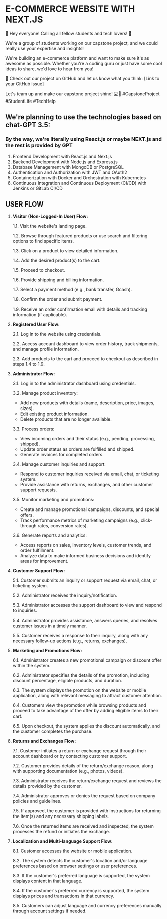 # E-COMMERCE WEBSITE WITH NEXT.JS


👋 Hey everyone! Calling all fellow students and tech lovers! 👋

We're a group of students working on our capstone project, and we could really use your expertise and insights!

We're building an e-commerce platform and want to make sure it's as awesome as possible. Whether you're a coding guru or just have some cool ideas to share, we'd love to hear from you!

🚀 Check out our project on GitHub and let us know what you think: [Link to your GitHub issue]

Let's team up and make our capstone project shine! 💻🛒 #CapstoneProject #StudentLife #TechHelp

## We're planning to use the technologies based on chat-GPT 3.5:
### By the way, we're literally using React.js or maybe NEXT.js and the rest is provided by GPT
1. Frontend Development with React.js and Next.js
2. Backend Development with Node.js and Express.js
3. Database Management with MongoDB or PostgreSQL
4. Authentication and Authorization with JWT and OAuth2
5. Containerization with Docker and Orchestration with Kubernetes
6. Continuous Integration and Continuous Deployment (CI/CD) with Jenkins or GitLab CI/CD

## USER FLOW

1. **Visitor (Non-Logged-In User) Flow:**
    
    1.1. Visit the website's landing page.
    
    1.2. Browse through featured products or use search and filtering options to find specific items.
    
    1.3. Click on a product to view detailed information.
    
    1.4. Add the desired product(s) to the cart.
    
    1.5. Proceed to checkout.
    
    1.6. Provide shipping and billing information.
    
    1.7. Select a payment method (e.g., bank transfer, Gcash).
    
    1.8. Confirm the order and submit payment.
    
    1.9. Receive an order confirmation email with details and tracking information (if applicable).
    
2. **Registered User Flow:**
    
    2.1. Log in to the website using credentials.
    
    2.2. Access account dashboard to view order history, track shipments, and manage profile information.
    
    2.3. Add products to the cart and proceed to checkout as described in steps 1.4 to 1.9.
    
3. **Administrator Flow:**
    
    3.1. Log in to the administrator dashboard using credentials.
    
    3.2. Manage product inventory:
    - Add new products with details (name, description, price, images, sizes).
    - Edit existing product information.
    - Delete products that are no longer available.
    
    3.3. Process orders:
    - View incoming orders and their status (e.g., pending, processing, shipped).
    - Update order status as orders are fulfilled and shipped.
    - Generate invoices for completed orders.
    
    3.4. Manage customer inquiries and support:
    - Respond to customer inquiries received via email, chat, or ticketing system.
    - Provide assistance with returns, exchanges, and other customer support requests.
    
    3.5. Monitor marketing and promotions:
    - Create and manage promotional campaigns, discounts, and special offers.
    - Track performance metrics of marketing campaigns (e.g., click-through rates, conversion rates).
    
    3.6. Generate reports and analytics:
    - Access reports on sales, inventory levels, customer trends, and order fulfillment.
    - Analyze data to make informed business decisions and identify areas for improvement.
    
4. **Customer Support Flow:**
    
    5.1. Customer submits an inquiry or support request via email, chat, or ticketing system.
    
    5.2. Administrator receives the inquiry/notification.
    
    5.3. Administrator accesses the support dashboard to view and respond to inquiries.
    
    5.4. Administrator provides assistance, answers queries, and resolves customer issues in a timely manner.
    
    5.5. Customer receives a response to their inquiry, along with any necessary follow-up actions (e.g., returns, exchanges).
    
5. **Marketing and Promotions Flow:**
    
    6.1. Administrator creates a new promotional campaign or discount offer within the system.
    
    6.2. Administrator specifies the details of the promotion, including discount percentage, eligible products, and duration.
    
    6.3. The system displays the promotion on the website or mobile application, along with relevant messaging to attract customer attention.
    
    6.4. Customers view the promotion while browsing products and proceed to take advantage of the offer by adding eligible items to their cart.
    
    6.5. Upon checkout, the system applies the discount automatically, and the customer completes the purchase.
    
6. **Returns and Exchanges Flow:**
    
    7.1. Customer initiates a return or exchange request through their account dashboard or by contacting customer support.
    
    7.2. Customer provides details of the return/exchange reason, along with supporting documentation (e.g., photos, videos).
    
    7.3. Administrator receives the return/exchange request and reviews the details provided by the customer.
    
    7.4. Administrator approves or denies the request based on company policies and guidelines.
    
    7.5. If approved, the customer is provided with instructions for returning the item(s) and any necessary shipping labels.
    
    7.6. Once the returned items are received and inspected, the system processes the refund or initiates the exchange.
    
7. **Localization and Multi-language Support Flow:**
    
    8.1. Customer accesses the website or mobile application.
    
    8.2. The system detects the customer's location and/or language preferences based on browser settings or user preferences.
    
    8.3. If the customer's preferred language is supported, the system displays content in that language.
    
    8.4. If the customer's preferred currency is supported, the system displays prices and transactions in that currency.
    
    8.5. Customers can adjust language and currency preferences manually through account settings if needed.